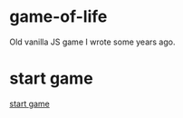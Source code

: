 # game-of-life
Old vanilla JS game I wrote some years ago.

# start game
[start game](http://game-of-life.code.bunnybase.de)
